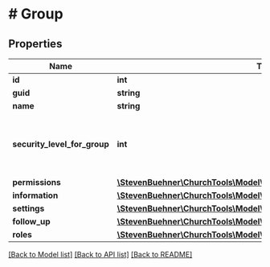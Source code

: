 # # Group

## Properties

Name | Type | Description | Notes
------------ | ------------- | ------------- | -------------
**id** | **int** |  | [optional]
**guid** | **string** |  | [optional]
**name** | **string** |  | [optional]
**security_level_for_group** | **int** | You can see group fields up to this security level. | [optional]
**permissions** | [**\StevenBuehner\ChurchTools\Model\InlineResponse20017DataPermissions**](InlineResponse20017DataPermissions.md) |  | [optional]
**information** | [**\StevenBuehner\ChurchTools\Model\InlineResponse20017DataInformation**](InlineResponse20017DataInformation.md) |  | [optional]
**settings** | [**\StevenBuehner\ChurchTools\Model\InlineResponse20017DataSettings**](InlineResponse20017DataSettings.md) |  | [optional]
**follow_up** | [**\StevenBuehner\ChurchTools\Model\InlineResponse20017DataFollowUp**](InlineResponse20017DataFollowUp.md) |  | [optional]
**roles** | [**\StevenBuehner\ChurchTools\Model\InlineResponse20017DataRoles[]**](InlineResponse20017DataRoles.md) |  | [optional]

[[Back to Model list]](../../README.md#models) [[Back to API list]](../../README.md#endpoints) [[Back to README]](../../README.md)

